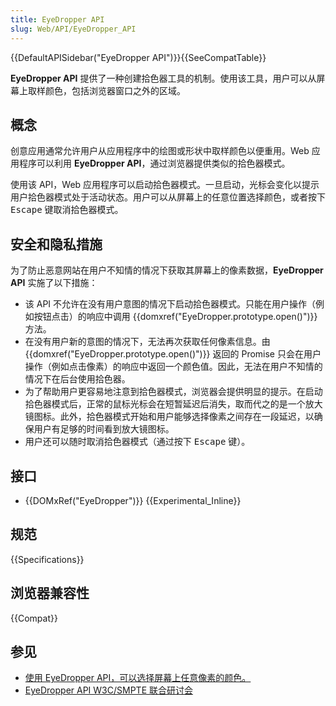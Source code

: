 ```yaml
---
title: EyeDropper API
slug: Web/API/EyeDropper_API
---
```


{{DefaultAPISidebar("EyeDropper API")}}{{SeeCompatTable}}

**EyeDropper API** 提供了一种创建拾色器工具的机制。使用该工具，用户可以从屏幕上取样颜色，包括浏览器窗口之外的区域。

## 概念

创意应用通常允许用户从应用程序中的绘图或形状中取样颜色以便重用。Web 应用程序可以利用 **EyeDropper API**，通过浏览器提供类似的拾色器模式。

使用该 API，Web 应用程序可以启动拾色器模式。一旦启动，光标会变化以提示用户拾色器模式处于活动状态。用户可以从屏幕上的任意位置选择颜色，或者按下 <kbd>Escape</kbd> 键取消拾色器模式。

## 安全和隐私措施

为了防止恶意网站在用户不知情的情况下获取其屏幕上的像素数据，**EyeDropper API** 实施了以下措施：

- 该 API 不允许在没有用户意图的情况下启动拾色器模式。只能在用户操作（例如按钮点击）的响应中调用 {{domxref("EyeDropper.prototype.open()")}} 方法。
- 在没有用户新的意图的情况下，无法再次获取任何像素信息。由 {{domxref("EyeDropper.prototype.open()")}} 返回的 Promise 只会在用户操作（例如点击像素）的响应中返回一个颜色值。因此，无法在用户不知情的情况下在后台使用拾色器。
- 为了帮助用户更容易地注意到拾色器模式，浏览器会提供明显的提示。在启动拾色器模式后，正常的鼠标光标会在短暂延迟后消失，取而代之的是一个放大镜图标。此外，拾色器模式开始和用户能够选择像素之间存在一段延迟，以确保用户有足够的时间看到放大镜图标。
- 用户还可以随时取消拾色器模式（通过按下 <kbd>Escape</kbd> 键）。

## 接口

- {{DOMxRef("EyeDropper")}} {{Experimental_Inline}}

## 规范

{{Specifications}}

## 浏览器兼容性

{{Compat}}

## 参见

- [使用 EyeDropper API，可以选择屏幕上任意像素的颜色。](https://web.dev/eyedropper/)
- [EyeDropper API W3C/SMPTE 联合研讨会](https://www.w3.org/2021/03/media-production-workshop/talks/patrick-brosset-eyedropper-api.html)
